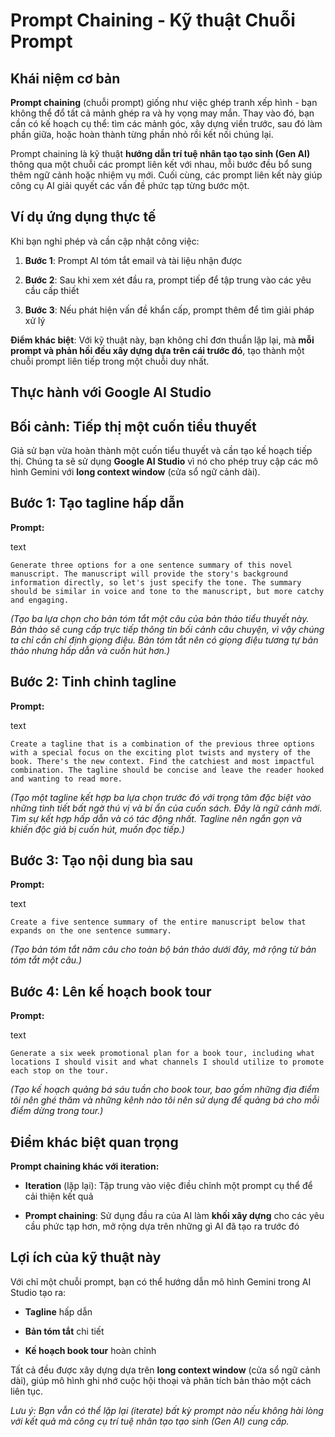 # Prompt Chaining - Kỹ thuật Chuỗi Prompt

## Khái niệm cơ bản

**Prompt chaining** (chuỗi prompt) giống như việc ghép tranh xếp hình - bạn không thể đổ tất cả mảnh ghép ra và hy vọng may mắn. Thay vào đó, bạn cần có kế hoạch cụ thể: tìm các mảnh góc, xây dựng viền trước, sau đó làm phần giữa, hoặc hoàn thành từng phần nhỏ rồi kết nối chúng lại.

Prompt chaining là kỹ thuật **hướng dẫn trí tuệ nhân tạo tạo sinh (Gen AI)** thông qua một chuỗi các prompt liên kết với nhau, mỗi bước đều bổ sung thêm ngữ cảnh hoặc nhiệm vụ mới. Cuối cùng, các prompt liên kết này giúp công cụ AI giải quyết các vấn đề phức tạp từng bước một.

## Ví dụ ứng dụng thực tế

Khi bạn nghỉ phép và cần cập nhật công việc:

1. **Bước 1**: Prompt AI tóm tắt email và tài liệu nhận được
    
2. **Bước 2**: Sau khi xem xét đầu ra, prompt tiếp để tập trung vào các yêu cầu cấp thiết
    
3. **Bước 3**: Nếu phát hiện vấn đề khẩn cấp, prompt thêm để tìm giải pháp xử lý
    

**Điểm khác biệt**: Với kỹ thuật này, bạn không chỉ đơn thuần lặp lại, mà **mỗi prompt và phản hồi đều xây dựng dựa trên cái trước đó**, tạo thành một chuỗi prompt liên tiếp trong một chuỗi duy nhất.

## Thực hành với Google AI Studio

## Bối cảnh: Tiếp thị một cuốn tiểu thuyết

Giả sử bạn vừa hoàn thành một cuốn tiểu thuyết và cần tạo kế hoạch tiếp thị. Chúng ta sẽ sử dụng **Google AI Studio** vì nó cho phép truy cập các mô hình Gemini với **long context window** (cửa sổ ngữ cảnh dài).

## Bước 1: Tạo tagline hấp dẫn

**Prompt:**

text

`Generate three options for a one sentence summary of this novel manuscript. The manuscript will provide the story's background information directly, so let's just specify the tone. The summary should be similar in voice and tone to the manuscript, but more catchy and engaging.`

_(Tạo ba lựa chọn cho bản tóm tắt một câu của bản thảo tiểu thuyết này. Bản thảo sẽ cung cấp trực tiếp thông tin bối cảnh câu chuyện, vì vậy chúng ta chỉ cần chỉ định giọng điệu. Bản tóm tắt nên có giọng điệu tương tự bản thảo nhưng hấp dẫn và cuốn hút hơn.)_

## Bước 2: Tinh chỉnh tagline

**Prompt:**

text

`Create a tagline that is a combination of the previous three options with a special focus on the exciting plot twists and mystery of the book. There's the new context. Find the catchiest and most impactful combination. The tagline should be concise and leave the reader hooked and wanting to read more.`

_(Tạo một tagline kết hợp ba lựa chọn trước đó với trọng tâm đặc biệt vào những tình tiết bất ngờ thú vị và bí ẩn của cuốn sách. Đây là ngữ cảnh mới. Tìm sự kết hợp hấp dẫn và có tác động nhất. Tagline nên ngắn gọn và khiến độc giả bị cuốn hút, muốn đọc tiếp.)_

## Bước 3: Tạo nội dung bìa sau

**Prompt:**

text

`Create a five sentence summary of the entire manuscript below that expands on the one sentence summary.`

_(Tạo bản tóm tắt năm câu cho toàn bộ bản thảo dưới đây, mở rộng từ bản tóm tắt một câu.)_

## Bước 4: Lên kế hoạch book tour

**Prompt:**

text

`Generate a six week promotional plan for a book tour, including what locations I should visit and what channels I should utilize to promote each stop on the tour.`

_(Tạo kế hoạch quảng bá sáu tuần cho book tour, bao gồm những địa điểm tôi nên ghé thăm và những kênh nào tôi nên sử dụng để quảng bá cho mỗi điểm dừng trong tour.)_

## Điểm khác biệt quan trọng

**Prompt chaining khác với iteration:**

- **Iteration** (lặp lại): Tập trung vào việc điều chỉnh một prompt cụ thể để cải thiện kết quả
    
- **Prompt chaining**: Sử dụng đầu ra của AI làm **khối xây dựng** cho các yêu cầu phức tạp hơn, mở rộng dựa trên những gì AI đã tạo ra trước đó
    

## Lợi ích của kỹ thuật này

Với chỉ một chuỗi prompt, bạn có thể hướng dẫn mô hình Gemini trong AI Studio tạo ra:

- **Tagline** hấp dẫn
    
- **Bản tóm tắt** chi tiết
    
- **Kế hoạch book tour** hoàn chỉnh
    

Tất cả đều được xây dựng dựa trên **long context window** (cửa sổ ngữ cảnh dài), giúp mô hình ghi nhớ cuộc hội thoại và phân tích bản thảo một cách liên tục.

_Lưu ý: Bạn vẫn có thể lặp lại (iterate) bất kỳ prompt nào nếu không hài lòng với kết quả mà công cụ trí tuệ nhân tạo tạo sinh (Gen AI) cung cấp._